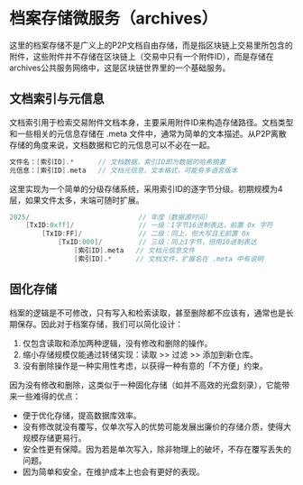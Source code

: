 # 档案存储微服务（archives）

这里的档案存储不是广义上的P2P文档自由存储，而是指区块链上交易里所包含的附件，这些附件并不存储在区块链上（交易中只有一个附件ID），而是存储在archives公共服务网络中，这是区块链世界里的一个基础服务。


## 文档索引与元信息

文档索引用于检索交易附件文档本身，主要采用附件ID来构造存储路径。文档类型和一些相关的元信息存储在 .meta 文件中，通常为简单的文本描述。从P2P离散存储的角度来说，文档数据和它的元信息可以不必在一起。

```go
文件名：[索引ID].*      // 文档数据，索引ID即为数据的哈希摘要
元信息：[索引ID].meta   // 文档元信息，文本格式，可能有多语言版本
```

这里实现为一个简单的分级存储系统，采用索引ID的逐字节分级。初期规模为4层，如果文件太多，末端可随时扩展。

```go
2025/                           // 年度（数据源时间）
    [TxID:0xff]/                // 一级：1字节16进制表达，前置 0x 字符
        [TxID:FF]/              // 二级：同上，但大写且无前置 0x
            [TxID:000]/         // 三级：同上1字节，但用10进制表达
                [索引ID].meta   // 文档元信息文件
                [索引ID].*      // 文档文件，扩展名在 .meta 中有说明
```


## 固化存储

档案的逻辑是不可修改，只有写入和检索读取，甚至删除都不应该有，通常也是长期保存。因此对于档案存储，我们可以简化设计：

1. 仅包含读取和添加两种逻辑，没有修改和删除的操作。
2. 缩小存储规模仅能通过转储实现：读取 >> 过滤 >> 添加到新仓库。
3. 没有删除操作是一种实用性考虑，以获得一种有意的「不方便」约束。

因为没有修改和删除，这类似于一种固化存储（如并不高效的光盘刻录），它能带来一些难得的优点：

- 便于优化存储，提高数据库效率。
- 没有修改就没有覆写，仅单次写入的优势可能发展出廉价的存储介质，使得大规模存储更易行。
- 安全性更有保障。因为若是单次写入，除非物理上的破坏，不存在覆写丢失的问题。
- 因为简单和安全，在维护成本上也会有更好的表现。

